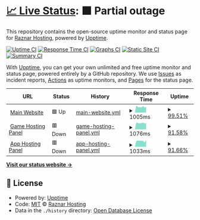 # [📈 Live Status](https://up.raznar.id): <!--live status--> **🟧 Partial outage**

This repository contains the open-source uptime monitor and status page for [Raznar Hosting](https://raznar.id/), powered by [Upptime](https://github.com/upptime/upptime).

[![Uptime CI](https://github.com/Raznar-Hosting/uptime-monitor/workflows/Uptime%20CI/badge.svg)](https://github.com/Raznar-Hosting/uptime-monitor/actions?query=workflow%3A%22Uptime+CI%22)
[![Response Time CI](https://github.com/Raznar-Hosting/uptime-monitor/workflows/Response%20Time%20CI/badge.svg)](https://github.com/Raznar-Hosting/uptime-monitor/actions?query=workflow%3A%22Response+Time+CI%22)
[![Graphs CI](https://github.com/Raznar-Hosting/uptime-monitor/workflows/Graphs%20CI/badge.svg)](https://github.com/Raznar-Hosting/uptime-monitor/actions?query=workflow%3A%22Graphs+CI%22)
[![Static Site CI](https://github.com/Raznar-Hosting/uptime-monitor/workflows/Static%20Site%20CI/badge.svg)](https://github.com/Raznar-Hosting/uptime-monitor/actions?query=workflow%3A%22Static+Site+CI%22)
[![Summary CI](https://github.com/Raznar-Hosting/uptime-monitor/workflows/Summary%20CI/badge.svg)](https://github.com/Raznar-Hosting/uptime-monitor/actions?query=workflow%3A%22Summary+CI%22)

With [Upptime](https://upptime.js.org), you can get your own unlimited and free uptime monitor and status page, powered entirely by a GitHub repository. We use [Issues](https://github.com/Raznar-Hosting/uptime-monitor/issues) as incident reports, [Actions](https://github.com/Raznar-Hosting/uptime-monitor/actions) as uptime monitors, and [Pages](https://up.raznar.id) for the status page.

<!--start: status pages-->
<!-- This summary is generated by Upptime (https://github.com/upptime/upptime) -->
<!-- Do not edit this manually, your changes will be overwritten -->
<!-- prettier-ignore -->
| URL | Status | History | Response Time | Uptime |
| --- | ------ | ------- | ------------- | ------ |
| <img alt="" src="https://favicons.githubusercontent.com/raznar.id" height="13"> [Main Website](https://raznar.id) | 🟩 Up | [main-website.yml](https://github.com/Raznar-Hosting/uptime-monitor/commits/HEAD/history/main-website.yml) | <details><summary><img alt="Response time graph" src="./graphs/main-website/response-time-week.png" height="20"> 1005ms</summary><br><a href="https://up.raznar.id/history/main-website"><img alt="Response time 1289" src="https://img.shields.io/endpoint?url=https%3A%2F%2Fraw.githubusercontent.com%2FRaznar-Hosting%2Fuptime-monitor%2FHEAD%2Fapi%2Fmain-website%2Fresponse-time.json"></a><br><a href="https://up.raznar.id/history/main-website"><img alt="24-hour response time 978" src="https://img.shields.io/endpoint?url=https%3A%2F%2Fraw.githubusercontent.com%2FRaznar-Hosting%2Fuptime-monitor%2FHEAD%2Fapi%2Fmain-website%2Fresponse-time-day.json"></a><br><a href="https://up.raznar.id/history/main-website"><img alt="7-day response time 1005" src="https://img.shields.io/endpoint?url=https%3A%2F%2Fraw.githubusercontent.com%2FRaznar-Hosting%2Fuptime-monitor%2FHEAD%2Fapi%2Fmain-website%2Fresponse-time-week.json"></a><br><a href="https://up.raznar.id/history/main-website"><img alt="30-day response time 1234" src="https://img.shields.io/endpoint?url=https%3A%2F%2Fraw.githubusercontent.com%2FRaznar-Hosting%2Fuptime-monitor%2FHEAD%2Fapi%2Fmain-website%2Fresponse-time-month.json"></a><br><a href="https://up.raznar.id/history/main-website"><img alt="1-year response time 1289" src="https://img.shields.io/endpoint?url=https%3A%2F%2Fraw.githubusercontent.com%2FRaznar-Hosting%2Fuptime-monitor%2FHEAD%2Fapi%2Fmain-website%2Fresponse-time-year.json"></a></details> | <details><summary><a href="https://up.raznar.id/history/main-website">99.51%</a></summary><a href="https://up.raznar.id/history/main-website"><img alt="All-time uptime 98.39%" src="https://img.shields.io/endpoint?url=https%3A%2F%2Fraw.githubusercontent.com%2FRaznar-Hosting%2Fuptime-monitor%2FHEAD%2Fapi%2Fmain-website%2Fuptime.json"></a><br><a href="https://up.raznar.id/history/main-website"><img alt="24-hour uptime 96.59%" src="https://img.shields.io/endpoint?url=https%3A%2F%2Fraw.githubusercontent.com%2FRaznar-Hosting%2Fuptime-monitor%2FHEAD%2Fapi%2Fmain-website%2Fuptime-day.json"></a><br><a href="https://up.raznar.id/history/main-website"><img alt="7-day uptime 99.51%" src="https://img.shields.io/endpoint?url=https%3A%2F%2Fraw.githubusercontent.com%2FRaznar-Hosting%2Fuptime-monitor%2FHEAD%2Fapi%2Fmain-website%2Fuptime-week.json"></a><br><a href="https://up.raznar.id/history/main-website"><img alt="30-day uptime 99.68%" src="https://img.shields.io/endpoint?url=https%3A%2F%2Fraw.githubusercontent.com%2FRaznar-Hosting%2Fuptime-monitor%2FHEAD%2Fapi%2Fmain-website%2Fuptime-month.json"></a><br><a href="https://up.raznar.id/history/main-website"><img alt="1-year uptime 98.39%" src="https://img.shields.io/endpoint?url=https%3A%2F%2Fraw.githubusercontent.com%2FRaznar-Hosting%2Fuptime-monitor%2FHEAD%2Fapi%2Fmain-website%2Fuptime-year.json"></a></details>
| <img alt="" src="https://favicons.githubusercontent.com/game.hosting.raznar.id" height="13"> [Game Hosting Panel](https://game.hosting.raznar.id) | 🟥 Down | [game-hosting-panel.yml](https://github.com/Raznar-Hosting/uptime-monitor/commits/HEAD/history/game-hosting-panel.yml) | <details><summary><img alt="Response time graph" src="./graphs/game-hosting-panel/response-time-week.png" height="20"> 1076ms</summary><br><a href="https://up.raznar.id/history/game-hosting-panel"><img alt="Response time 1270" src="https://img.shields.io/endpoint?url=https%3A%2F%2Fraw.githubusercontent.com%2FRaznar-Hosting%2Fuptime-monitor%2FHEAD%2Fapi%2Fgame-hosting-panel%2Fresponse-time.json"></a><br><a href="https://up.raznar.id/history/game-hosting-panel"><img alt="24-hour response time 892" src="https://img.shields.io/endpoint?url=https%3A%2F%2Fraw.githubusercontent.com%2FRaznar-Hosting%2Fuptime-monitor%2FHEAD%2Fapi%2Fgame-hosting-panel%2Fresponse-time-day.json"></a><br><a href="https://up.raznar.id/history/game-hosting-panel"><img alt="7-day response time 1076" src="https://img.shields.io/endpoint?url=https%3A%2F%2Fraw.githubusercontent.com%2FRaznar-Hosting%2Fuptime-monitor%2FHEAD%2Fapi%2Fgame-hosting-panel%2Fresponse-time-week.json"></a><br><a href="https://up.raznar.id/history/game-hosting-panel"><img alt="30-day response time 1119" src="https://img.shields.io/endpoint?url=https%3A%2F%2Fraw.githubusercontent.com%2FRaznar-Hosting%2Fuptime-monitor%2FHEAD%2Fapi%2Fgame-hosting-panel%2Fresponse-time-month.json"></a><br><a href="https://up.raznar.id/history/game-hosting-panel"><img alt="1-year response time 1270" src="https://img.shields.io/endpoint?url=https%3A%2F%2Fraw.githubusercontent.com%2FRaznar-Hosting%2Fuptime-monitor%2FHEAD%2Fapi%2Fgame-hosting-panel%2Fresponse-time-year.json"></a></details> | <details><summary><a href="https://up.raznar.id/history/game-hosting-panel">91.58%</a></summary><a href="https://up.raznar.id/history/game-hosting-panel"><img alt="All-time uptime 98.79%" src="https://img.shields.io/endpoint?url=https%3A%2F%2Fraw.githubusercontent.com%2FRaznar-Hosting%2Fuptime-monitor%2FHEAD%2Fapi%2Fgame-hosting-panel%2Fuptime.json"></a><br><a href="https://up.raznar.id/history/game-hosting-panel"><img alt="24-hour uptime 41.06%" src="https://img.shields.io/endpoint?url=https%3A%2F%2Fraw.githubusercontent.com%2FRaznar-Hosting%2Fuptime-monitor%2FHEAD%2Fapi%2Fgame-hosting-panel%2Fuptime-day.json"></a><br><a href="https://up.raznar.id/history/game-hosting-panel"><img alt="7-day uptime 91.58%" src="https://img.shields.io/endpoint?url=https%3A%2F%2Fraw.githubusercontent.com%2FRaznar-Hosting%2Fuptime-monitor%2FHEAD%2Fapi%2Fgame-hosting-panel%2Fuptime-week.json"></a><br><a href="https://up.raznar.id/history/game-hosting-panel"><img alt="30-day uptime 97.84%" src="https://img.shields.io/endpoint?url=https%3A%2F%2Fraw.githubusercontent.com%2FRaznar-Hosting%2Fuptime-monitor%2FHEAD%2Fapi%2Fgame-hosting-panel%2Fuptime-month.json"></a><br><a href="https://up.raznar.id/history/game-hosting-panel"><img alt="1-year uptime 98.79%" src="https://img.shields.io/endpoint?url=https%3A%2F%2Fraw.githubusercontent.com%2FRaznar-Hosting%2Fuptime-monitor%2FHEAD%2Fapi%2Fgame-hosting-panel%2Fuptime-year.json"></a></details>
| <img alt="" src="https://favicons.githubusercontent.com/app.hosting.raznar.id" height="13"> [App Hosting Panel](https://app.hosting.raznar.id) | 🟥 Down | [app-hosting-panel.yml](https://github.com/Raznar-Hosting/uptime-monitor/commits/HEAD/history/app-hosting-panel.yml) | <details><summary><img alt="Response time graph" src="./graphs/app-hosting-panel/response-time-week.png" height="20"> 1033ms</summary><br><a href="https://up.raznar.id/history/app-hosting-panel"><img alt="Response time 1282" src="https://img.shields.io/endpoint?url=https%3A%2F%2Fraw.githubusercontent.com%2FRaznar-Hosting%2Fuptime-monitor%2FHEAD%2Fapi%2Fapp-hosting-panel%2Fresponse-time.json"></a><br><a href="https://up.raznar.id/history/app-hosting-panel"><img alt="24-hour response time 825" src="https://img.shields.io/endpoint?url=https%3A%2F%2Fraw.githubusercontent.com%2FRaznar-Hosting%2Fuptime-monitor%2FHEAD%2Fapi%2Fapp-hosting-panel%2Fresponse-time-day.json"></a><br><a href="https://up.raznar.id/history/app-hosting-panel"><img alt="7-day response time 1033" src="https://img.shields.io/endpoint?url=https%3A%2F%2Fraw.githubusercontent.com%2FRaznar-Hosting%2Fuptime-monitor%2FHEAD%2Fapi%2Fapp-hosting-panel%2Fresponse-time-week.json"></a><br><a href="https://up.raznar.id/history/app-hosting-panel"><img alt="30-day response time 1077" src="https://img.shields.io/endpoint?url=https%3A%2F%2Fraw.githubusercontent.com%2FRaznar-Hosting%2Fuptime-monitor%2FHEAD%2Fapi%2Fapp-hosting-panel%2Fresponse-time-month.json"></a><br><a href="https://up.raznar.id/history/app-hosting-panel"><img alt="1-year response time 1282" src="https://img.shields.io/endpoint?url=https%3A%2F%2Fraw.githubusercontent.com%2FRaznar-Hosting%2Fuptime-monitor%2FHEAD%2Fapi%2Fapp-hosting-panel%2Fresponse-time-year.json"></a></details> | <details><summary><a href="https://up.raznar.id/history/app-hosting-panel">91.66%</a></summary><a href="https://up.raznar.id/history/app-hosting-panel"><img alt="All-time uptime 98.84%" src="https://img.shields.io/endpoint?url=https%3A%2F%2Fraw.githubusercontent.com%2FRaznar-Hosting%2Fuptime-monitor%2FHEAD%2Fapi%2Fapp-hosting-panel%2Fuptime.json"></a><br><a href="https://up.raznar.id/history/app-hosting-panel"><img alt="24-hour uptime 41.65%" src="https://img.shields.io/endpoint?url=https%3A%2F%2Fraw.githubusercontent.com%2FRaznar-Hosting%2Fuptime-monitor%2FHEAD%2Fapi%2Fapp-hosting-panel%2Fuptime-day.json"></a><br><a href="https://up.raznar.id/history/app-hosting-panel"><img alt="7-day uptime 91.66%" src="https://img.shields.io/endpoint?url=https%3A%2F%2Fraw.githubusercontent.com%2FRaznar-Hosting%2Fuptime-monitor%2FHEAD%2Fapi%2Fapp-hosting-panel%2Fuptime-week.json"></a><br><a href="https://up.raznar.id/history/app-hosting-panel"><img alt="30-day uptime 97.88%" src="https://img.shields.io/endpoint?url=https%3A%2F%2Fraw.githubusercontent.com%2FRaznar-Hosting%2Fuptime-monitor%2FHEAD%2Fapi%2Fapp-hosting-panel%2Fuptime-month.json"></a><br><a href="https://up.raznar.id/history/app-hosting-panel"><img alt="1-year uptime 98.84%" src="https://img.shields.io/endpoint?url=https%3A%2F%2Fraw.githubusercontent.com%2FRaznar-Hosting%2Fuptime-monitor%2FHEAD%2Fapi%2Fapp-hosting-panel%2Fuptime-year.json"></a></details>

<!--end: status pages-->

[**Visit our status website →**](https://up.raznar.id)

## 📄 License

- Powered by: [Upptime](https://github.com/upptime/upptime)
- Code: [MIT](./LICENSE) © [Raznar Hosting](https://raznar.id/)
- Data in the `./history` directory: [Open Database License](https://opendatacommons.org/licenses/odbl/1-0/)
